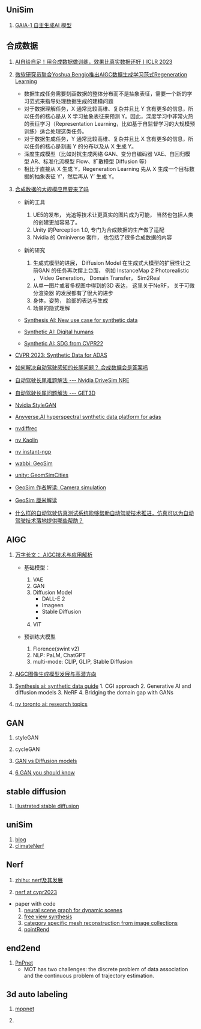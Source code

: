 

## UniSim


1. [GAIA-1 自主生成AI 模型]()



## 合成数据


1. [AI自给自足！用合成数据做训练，效果比真实数据还好丨ICLR 2023](https://zhuanlan.zhihu.com/p/608269775)

2. [微软研究员联合Yoshua Bengio推出AIGC数据生成学习范式Regeneration Learning](https://zhuanlan.zhihu.com/p/620849058)

    * 数据生成任务需要刻画数据的整体分布而不是抽象表征，需要一个新的学习范式来指导处理数据生成的建模问题
    * 对于数据理解任务，X 通常比较高维、复杂并且比 Y 含有更多的信息，所以任务的核心是从 X 学习抽象表征来预测 Y。因此，深度学习中非常火热的表征学习（Representation Learning，比如基于自监督学习的大规模预训练）适合处理这类任务。
    * 对于数据生成任务，Y 通常比较高维、复杂并且比 X 含有更多的信息，所以任务的核心是刻画 Y 的分布以及从 X 生成 Y。
    * 深度生成模型（比如对抗生成网络 GAN、变分自编码器 VAE、自回归模型 AR、标准化流模型 Flow、扩散模型 Diffusion 等）
    * 相比于直接从 X 生成 Y，Regeneration Learning 先从 X 生成一个目标数据的抽象表征 Y’，然后再从 Y’ 生成 Y。

3. [合成数据的大规模应用要来了吗](https://zhuanlan.zhihu.com/p/594209122)

    * 新的工具
        1. UE5的发布， 光追等技术让更真实的图片成为可能， 当然也包括人类的创建更加容易了。
        2. Unity 的Perception 1.0, 专门为合成数据的生产做了适配
        3. Nvidia 的 Ominiverse 套件， 也包括了很多合成数据的内容
    * 新的研究
        1. 生成式模型的进展， Diffusion Model 在生成式大模型的扩展性让之前GAN 的任务再次摆上台面， 例如 InstanceMap 2 Photorealistic ， Video Generation， Domain Transfer， Sim2Real
        2. 从单一图片或者多视图中得到的3D 表达， 这里关于NeRF， 关于可微分渲染器 的发展都有了很大的进步
        3. 身体，姿势， 脸部的表达与生成
        4. 场景的隐式理解

    * [Synthesis AI: New use case for synthetic data](https://synthesis.ai/2022/07/14/cvpr-22-part-ii-new-use-cases-for-synthetic-data/)
    
    * [Synthetic AI: Digital humans](https://synthesis.ai/2022/08/08/cvpr-22-part-iii-digital-humans/)

    * [Synthetic AI: SDG from CVPR22](https://synthesis.ai/2022/09/07/cvpr-22-part-iv-synthetic-data-generation/)


* [CVPR 2023: Synthetic Data for ADAS](https://www.youtube.com/playlist?list=PLbQ8cd-A-UTBu4ndxinpUQNyH1BMxpqzR)

* [如何解决自动驾驶感知的长尾问题？ 合成数据会是答案吗](https://zhuanlan.zhihu.com/p/542686085)

* [自动驾驶长尾难题解法 --- Nvidia DriveSim NRE](https://zhuanlan.zhihu.com/p/568044393)


* [自动驾驶长尾问题解法 --- GET3D](https://zhuanlan.zhihu.com/p/574143176)

* [Nvidia StyleGAN]()

* [Anyverse.AI hyperspectral synthetic data platform for adas](https://anyverse.ai/)

* [nvdiffrec](https://nvlabs.github.io/nvdiffrec/)

* [nv Kaolin](https://github.com/NVIDIAGameWorks/kaolin)

* [nv instant-ngp](https://github.com/NVlabs/instant-ngp)

* [wabbi: GeoSim](https://tmux.top/publication/geosim/)

* [unity: GeomSimCities](https://geosimcities.com/)

* [GeoSim 作者解读: Camera simulation](https://zhuanlan.zhihu.com/p/377570852)

* [GeoSim 厘米解读]()

* [什么样的自动驾驶仿真测试系统能够帮助自动驾驶技术推进，仿真可以为自动驾驶技术落地提供哪些帮助？](https://www.zhihu.com/question/497338145/answer/2227266369)


## AIGC 

1. [万字长文： AIGC技术与应用解析](https://zhuanlan.zhihu.com/p/607822576)

    * 基础模型：
        1. VAE
        2. GAN
        3. Diffusion Model
            * DALL-E 2
            * Imageen
            * Stable Diffusion
            * 
        4. ViT 
    
    * 预训练大模型
        1. Florence(swint v2)
        2. NLP: PaLM, ChatGPT 
        3. multi-mode: CLIP,  GLIP, Stable Diffusion


2. [AIGC图像生成模型发展与高潜方向](https://zhuanlan.zhihu.com/p/612856195)


3. [Synthesis ai: synthetic data guide](https://synthesis.ai/synthetic-data-guide/)
        1. CGI approach
        2. Generative AI and diffusion models 
        3. NeRF
        4. Bridging the domain gap with GANs

4. [nv toronto ai: research topics](https://research.nvidia.com/labs/toronto-ai/)





## GAN

1. styleGAN

2. cycleGAN

3. [GAN vs Diffusion models](https://www.sabrepc.com/blog/Deep-Learning-and-AI/gans-vs-diffusion-models)

4. [6 GAN you should know](https://neptune.ai/blog/6-gan-architectures)





## stable diffusion

1. [illustrated stable diffusion](https://jalammar.github.io/illustrated-stable-diffusion/)


## uniSim

1. [blog](https://waabi.ai/unisim/)
2. [climateNerf](https://climatenerf.github.io/)


## Nerf

1. [zhihu: nerf及其发展](https://zhuanlan.zhihu.com/p/512538748)

2. [nerf at cvpr2023](https://markboss.me/post/nerf_at_cvpr23/)

* paper with code
    1. [neural scene graph for dynamic scenes](https://github.com/princeton-computational-imaging/neural-scene-graphs)
    2. [free view synthesis](https://github.com/isl-org/FreeViewSynthesis)
    3. [category specific mesh reconstruction from image collections](https://github.com/akanazawa/cmr)
    4. [pointRend](https://github.com/zsef123/PointRend-PyTorch)


## end2end 

1. [PnPnet](https://patrick-llgc.github.io/Learning-Deep-Learning/paper_notes/pnpnet.html)
    * MOT has two challenges: the discrete problem of data association and the continuous problem of trajectory estimation.


## 3d auto labeling 

1. [mppnet](https://github.com/open-mmlab/OpenPCDet)

2. 